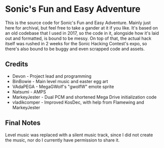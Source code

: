 # Sonic's Fun and Easy Adventure

This is the source code for Sonic's Fun and Easy Adventure. Mainly just here for archival, but feel free to take a gander at it if you like. It's based on an old codebase that I used in 2017, so the code in it, alongside how it's laid out and formatted, is bound to be messy. On top of that, the actual hack itself was rushed in 2 weeks for the Sonic Hacking Contest's expo, so there's also bound to be buggy and even scrapped code and assets.

## Credits

* Devon - Project lead and programming
* BinBowie - Main level music and easter egg art
* VAdaPEGA - MegaGWolf's "gwolfW" emote sprite
* Natsumi - AMPS
* MarkeyJester - Dual PCM and shortened Mega Drive initialization code
* vladikcomper - Improved KosDec, with help from Flamewing and MarkeyJester

## Final Notes

Level music was replaced with a silent music track, since I did not create the music, nor do I currently have permission to share it.
